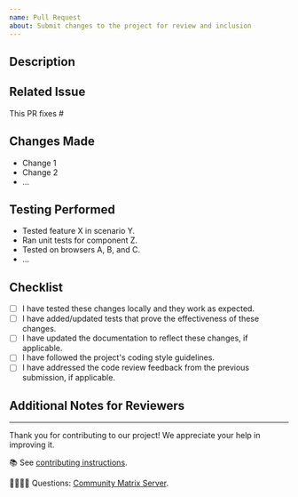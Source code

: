 ```yaml
---
name: Pull Request
about: Submit changes to the project for review and inclusion
---
```


## Description

<!--- Describe the changes introduced by this pull request. -->
<!--- Explain what problem it solves or what feature/fix it adds. -->

## Related Issue

<!--- If this pull request is related to a specific issue, reference it here using #issue_number. -->
<!--- For example, "Fixes #123" or "Addresses #456". -->

This PR fixes #

## Changes Made

<!--- Provide a summary of the changes made in this pull request. -->
<!--- Include any relevant technical details or architecture changes. -->

- Change 1
- Change 2
- ...

## Testing Performed

<!--- Describe the testing that you have performed to validate these changes. -->
<!--- Include information about test cases, testing environments, and results. -->

- Tested feature X in scenario Y.
- Ran unit tests for component Z.
- Tested on browsers A, B, and C.
- ...

## Checklist

<!--- Please check the boxes that apply to this pull request. -->
<!--- You can add or remove items as needed. -->

- [ ] I have tested these changes locally and they work as expected.
- [ ] I have added/updated tests that prove the effectiveness of these changes.
- [ ] I have updated the documentation to reflect these changes, if applicable.
- [ ] I have followed the project's coding style guidelines.
- [ ] I have addressed the code review feedback from the previous submission, if applicable.

## Additional Notes for Reviewers

<!--- Provide any additional context or notes for the reviewers. -->
<!--- This might include details about design decisions, potential concerns, or anything else relevant. -->

---

Thank you for contributing to our project! We appreciate your help in improving it.

📚 See [contributing instructions](https://github.com/sugarlabs/www-v2/blob/master/README.md).

🙋🏾🙋🏼 Questions: [Community Matrix Server](https://matrix.to/#/#sugar:matrix.org).
